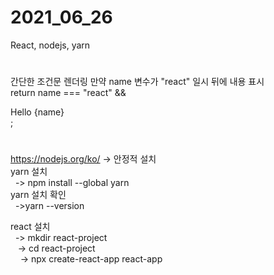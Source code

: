 # 2021_06_26
React, nodejs, yarn
#
간단한 조건문 렌더링
만약 name 변수가 "react" 일시 뒤에 내용 표시 <br>
return name === "react" && <div class="App">Hello {name} </div>;
#

#
https://nodejs.org/ko/ -> 안정적 설치 <br>
yarn 설치 <br>
&nbsp;&nbsp;-> npm install --global yarn <br>
yarn 설치 확인 <br> 
&nbsp;&nbsp;->yarn --version <br>

react 설치 <br>
&nbsp;&nbsp;-> mkdir  react-project <br>
&nbsp;&nbsp;&nbsp;-> cd react-project <br>
&nbsp;&nbsp;&nbsp;&nbsp;-> npx create-react-app react-app
#
